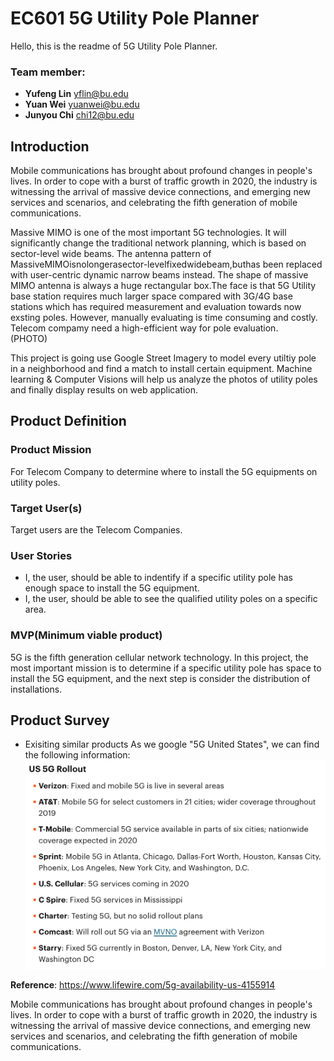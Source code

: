 # EC601 5G Utility Pole Planner 
Hello, this is the readme of 5G Utility Pole Planner.

### Team member: 
- __Yufeng Lin__  yflin@bu.edu
- __Yuan Wei__    yuanwei@bu.edu
- __Junyou Chi__  chi12@bu.edu


## Introduction
Mobile communications has brought about profound changes in people's lives. In order to cope with a burst of traffic growth in 2020, the industry is witnessing the arrival of massive device connections, and emerging new services and scenarios, and celebrating the fifth generation of mobile communications. 

Massive MIMO is one of the most important 5G technologies. It will significantly change the traditional network planning, which is based on sector-level wide beams. The antenna pattern of MassiveMIMOisnolongerasector-levelfixedwidebeam,buthas been replaced with user-centric dynamic narrow beams instead. The shape of massive MIMO antenna is always a huge rectangular box.The face is that 5G Utility base station requires much larger space compared with 3G/4G base stations which has required measurement and evaluation towards now exsting poles. However, manually evaluating is time consuming and costly. Telecom compamy need a high-efficient way for pole evaluation.  
 (PHOTO) 
 
This project is going use Google Street Imagery to model every utiltiy pole in a neighborhood and find a match to install certain equipment. Machine learning & Computer Visions will help us analyze the photos of utility poles and finally display results on web application.

## Product Definition
### __Product Mission__
For Telecom Company to determine where to install the 5G equipments on utility poles.

### __Target User(s)__
Target users are the Telecom Companies.
### __User Stories__
- I, the user, should be able to indentify if a specific utility pole has enough space to install the 5G equipment.
- I, the user, should be able to see the qualified utility poles on a specific area.

### __MVP(Minimum viable product)__
5G is the fifth generation cellular network technology. In this project, the most important mission is to determine if a specific utility pole has space to install the 5G equipment, and the next step is consider the distribution of installations.


## Product Survey
- Exisiting similar products
As we google "5G United States", we can find the following information:
![5Ginfo: ](https://github.com/Yufeng-L/EC601_5G_project/blob/5G_sprint1/5G_info.png)

__Reference__: https://www.lifewire.com/5g-availability-us-4155914



Mobile communications has brought about profound changes in people's lives. In order to cope with a burst of traffic growth in 2020, the industry is witnessing the arrival of massive device connections, and emerging new services and scenarios, and celebrating the fifth generation of mobile communications.
